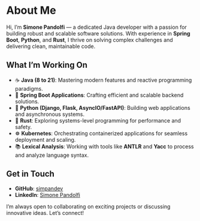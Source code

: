 # About Me

Hi, I’m **Simone Pandolfi** — a dedicated Java developer with a passion for building robust and scalable software solutions. With experience in **Spring Boot**, **Python**, and **Rust**, I thrive on solving complex challenges and delivering clean, maintainable code.

## What I’m Working On

- ☕ **Java (8 to 21)**: Mastering modern features and reactive programming paradigms.
- 🚀 **Spring Boot Applications**: Crafting efficient and scalable backend solutions.
- 🐍 **Python (Django, Flask, AsyncIO/FastAPI)**: Building web applications and asynchronous systems.
- 🦀 **Rust**: Exploring systems-level programming for performance and safety.
- ☸️ **Kubernetes**: Orchestrating containerized applications for seamless deployment and scaling.
- 📚 **Lexical Analysis**: Working with tools like **ANTLR** and **Yacc** to process and analyze language syntax.

## Get in Touch

- **GitHub**: [simpandev](https://github.com/simpandev)  
- **LinkedIn**: [Simone Pandolfi](https://www.linkedin.com/in/simone-pandolfi-1771aa79/)  

I’m always open to collaborating on exciting projects or discussing innovative ideas. Let’s connect!
